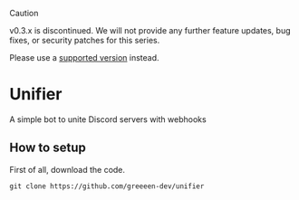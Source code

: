 > [!CAUTION]
> v0.3.x is discontinued. We will not provide any further feature updates, bug fixes, or security patches for this series.
>
> Please use a [supported version](https://github.com/UnifierHQ/unifier/security/policy#supported-versions) instead.

# Unifier
A simple bot to unite Discord servers with webhooks

## How to setup
First of all, download the code.
```
git clone https://github.com/greeeen-dev/unifier
```
